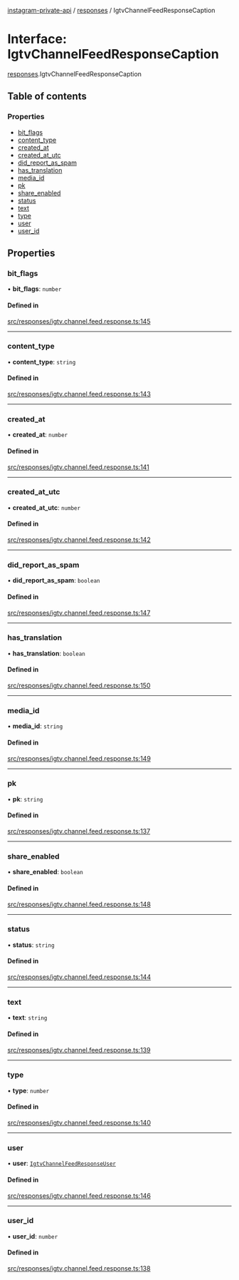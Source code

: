 [instagram-private-api](../../README.md) / [responses](../../modules/responses.md) / IgtvChannelFeedResponseCaption

# Interface: IgtvChannelFeedResponseCaption

[responses](../../modules/responses.md).IgtvChannelFeedResponseCaption

## Table of contents

### Properties

- [bit\_flags](IgtvChannelFeedResponseCaption.md#bit_flags)
- [content\_type](IgtvChannelFeedResponseCaption.md#content_type)
- [created\_at](IgtvChannelFeedResponseCaption.md#created_at)
- [created\_at\_utc](IgtvChannelFeedResponseCaption.md#created_at_utc)
- [did\_report\_as\_spam](IgtvChannelFeedResponseCaption.md#did_report_as_spam)
- [has\_translation](IgtvChannelFeedResponseCaption.md#has_translation)
- [media\_id](IgtvChannelFeedResponseCaption.md#media_id)
- [pk](IgtvChannelFeedResponseCaption.md#pk)
- [share\_enabled](IgtvChannelFeedResponseCaption.md#share_enabled)
- [status](IgtvChannelFeedResponseCaption.md#status)
- [text](IgtvChannelFeedResponseCaption.md#text)
- [type](IgtvChannelFeedResponseCaption.md#type)
- [user](IgtvChannelFeedResponseCaption.md#user)
- [user\_id](IgtvChannelFeedResponseCaption.md#user_id)

## Properties

### bit\_flags

• **bit\_flags**: `number`

#### Defined in

[src/responses/igtv.channel.feed.response.ts:145](https://github.com/Nerixyz/instagram-private-api/blob/4971f34/src/responses/igtv.channel.feed.response.ts#L145)

___

### content\_type

• **content\_type**: `string`

#### Defined in

[src/responses/igtv.channel.feed.response.ts:143](https://github.com/Nerixyz/instagram-private-api/blob/4971f34/src/responses/igtv.channel.feed.response.ts#L143)

___

### created\_at

• **created\_at**: `number`

#### Defined in

[src/responses/igtv.channel.feed.response.ts:141](https://github.com/Nerixyz/instagram-private-api/blob/4971f34/src/responses/igtv.channel.feed.response.ts#L141)

___

### created\_at\_utc

• **created\_at\_utc**: `number`

#### Defined in

[src/responses/igtv.channel.feed.response.ts:142](https://github.com/Nerixyz/instagram-private-api/blob/4971f34/src/responses/igtv.channel.feed.response.ts#L142)

___

### did\_report\_as\_spam

• **did\_report\_as\_spam**: `boolean`

#### Defined in

[src/responses/igtv.channel.feed.response.ts:147](https://github.com/Nerixyz/instagram-private-api/blob/4971f34/src/responses/igtv.channel.feed.response.ts#L147)

___

### has\_translation

• **has\_translation**: `boolean`

#### Defined in

[src/responses/igtv.channel.feed.response.ts:150](https://github.com/Nerixyz/instagram-private-api/blob/4971f34/src/responses/igtv.channel.feed.response.ts#L150)

___

### media\_id

• **media\_id**: `string`

#### Defined in

[src/responses/igtv.channel.feed.response.ts:149](https://github.com/Nerixyz/instagram-private-api/blob/4971f34/src/responses/igtv.channel.feed.response.ts#L149)

___

### pk

• **pk**: `string`

#### Defined in

[src/responses/igtv.channel.feed.response.ts:137](https://github.com/Nerixyz/instagram-private-api/blob/4971f34/src/responses/igtv.channel.feed.response.ts#L137)

___

### share\_enabled

• **share\_enabled**: `boolean`

#### Defined in

[src/responses/igtv.channel.feed.response.ts:148](https://github.com/Nerixyz/instagram-private-api/blob/4971f34/src/responses/igtv.channel.feed.response.ts#L148)

___

### status

• **status**: `string`

#### Defined in

[src/responses/igtv.channel.feed.response.ts:144](https://github.com/Nerixyz/instagram-private-api/blob/4971f34/src/responses/igtv.channel.feed.response.ts#L144)

___

### text

• **text**: `string`

#### Defined in

[src/responses/igtv.channel.feed.response.ts:139](https://github.com/Nerixyz/instagram-private-api/blob/4971f34/src/responses/igtv.channel.feed.response.ts#L139)

___

### type

• **type**: `number`

#### Defined in

[src/responses/igtv.channel.feed.response.ts:140](https://github.com/Nerixyz/instagram-private-api/blob/4971f34/src/responses/igtv.channel.feed.response.ts#L140)

___

### user

• **user**: [`IgtvChannelFeedResponseUser`](IgtvChannelFeedResponseUser.md)

#### Defined in

[src/responses/igtv.channel.feed.response.ts:146](https://github.com/Nerixyz/instagram-private-api/blob/4971f34/src/responses/igtv.channel.feed.response.ts#L146)

___

### user\_id

• **user\_id**: `number`

#### Defined in

[src/responses/igtv.channel.feed.response.ts:138](https://github.com/Nerixyz/instagram-private-api/blob/4971f34/src/responses/igtv.channel.feed.response.ts#L138)
